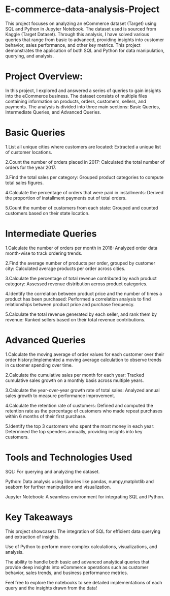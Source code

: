 # E-commerce-data-analysis-Project

This project focuses on analyzing an eCommerce dataset (Target) using SQL and Python in Jupyter Notebook. The dataset used is sourced from Kaggle (Target Dataset). Through this analysis, I have solved various queries that range from basic to advanced, providing insights into customer behavior, sales performance, and other key metrics. This project demonstrates the application of both SQL and Python for data manipulation, querying, and analysis.

# Project Overview:
In this project, I explored and answered a series of queries to gain insights into the eCommerce business. The dataset consists of multiple files containing information on products, orders, customers, sellers, and payments. The analysis is divided into three main sections: Basic Queries, Intermediate Queries, and Advanced Queries.

# Basic Queries
1.List all unique cities where customers are located: Extracted a unique list of customer locations.

2.Count the number of orders placed in 2017: Calculated the total number of orders for the year 2017.

3.Find the total sales per category: Grouped product categories to compute total sales figures.

4.Calculate the percentage of orders that were paid in installments: Derived the proportion of installment payments out of total orders.

5.Count the number of customers from each state: Grouped and counted customers based on their state location.

# Intermediate Queries
1.Calculate the number of orders per month in 2018: Analyzed order data month-wise to track ordering trends.

2.Find the average number of products per order, grouped by customer city: Calculated average products per order across cities.

3.Calculate the percentage of total revenue contributed by each product category: Assessed revenue distribution across product categories.

4.Identify the correlation between product price and the number of times a product has been purchased: Performed a correlation analysis to find relationships between product price and purchase frequency.

5.Calculate the total revenue generated by each seller, and rank them by revenue: Ranked sellers based on their total revenue contributions.

# Advanced Queries
1.Calculate the moving average of order values for each customer over their order history:Implemented a moving average calculation to observe trends in customer spending over time.

2.Calculate the cumulative sales per month for each year: Tracked cumulative sales growth on a monthly basis across multiple years.

3.Calculate the year-over-year growth rate of total sales: Analyzed annual sales growth to measure performance improvement.

4.Calculate the retention rate of customers: Defined and computed the retention rate as the percentage of customers who made repeat purchases within 6 months of their first purchase.

5.Identify the top 3 customers who spent the most money in each year: Determined the top spenders annually, providing insights into key customers.

# Tools and Technologies Used
SQL: For querying and analyzing the dataset.

Python: Data analysis using libraries like pandas, numpy,matplotlib and seaborn for further 
        manipulation and visualization.
        
Jupyter Notebook: A seamless environment for integrating SQL and Python.

# Key Takeaways
This project showcases:
The integration of SQL for efficient data querying and extraction of insights.

Use of Python to perform more complex calculations, visualizations, and analysis.

The ability to handle both basic and advanced analytical queries that provide deep insights into eCommerce operations such as customer behavior, sales trends, and business performance metrics.


Feel free to explore the notebooks to see detailed implementations of each query and the insights drawn from the data!

